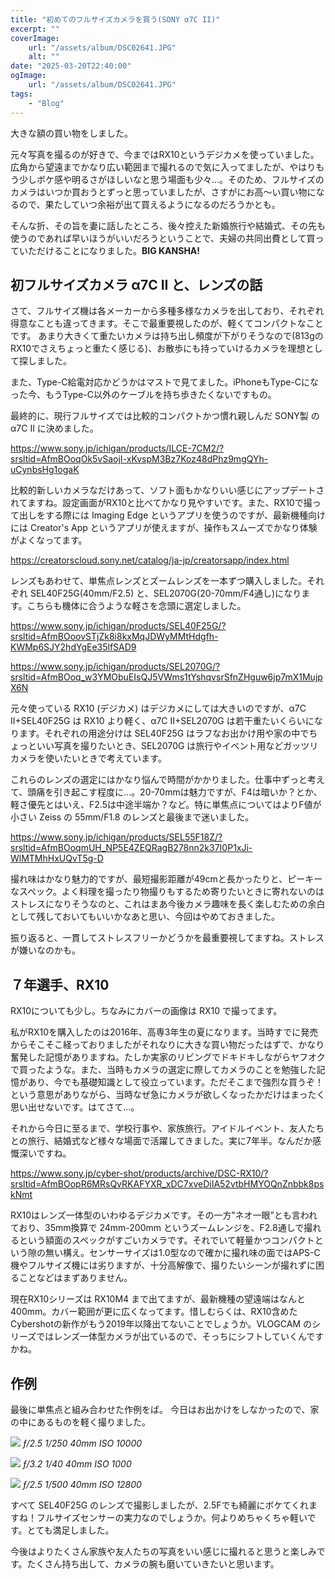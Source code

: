 ```yaml
---
title: "初めてのフルサイズカメラを買う(SONY α7C II)"
excerpt: ""
coverImage:
    url: "/assets/album/DSC02641.JPG"
    alt: ""
date: "2025-03-20T22:40:00"
ogImage:
    url: "/assets/album/DSC02641.JPG"
tags:
    - "Blog"
---
```


大きな額の買い物をしました。

元々写真を撮るのが好きで、今まではRX10というデジカメを使っていました。広角から望遠までかなり広い範囲まで撮れるので気に入ってましたが、やはりもう少しボケ感や明るさがほしいなと思う場面も少々…。そのため、フルサイズのカメラはいつか買おうとずっと思っていましたが、さすがにお高〜い買い物になるので、果たしていつ余裕が出て買えるようになるのだろうかとも。

そんな折、その旨を妻に話したところ、後々控えた新婚旅行や結婚式、その先も使うのであれば早いほうがいいだろうということで、夫婦の共同出費として買っていただけることになりました。**BIG KANSHA!**

## 初フルサイズカメラ α7C II と、レンズの話

さて、フルサイズ機は各メーカーから多種多様なカメラを出しており、それぞれ得意なことも違ってきます。そこで最重要視したのが、軽くてコンパクトなことです。
あまり大きくて重たいカメラは持ち出し頻度が下がりそうなので(813gのRX10でさえちょっと重たく感じる)、お散歩にも持っていけるカメラを理想として探しました。

また、Type-C給電対応かどうかはマストで見てました。iPhoneもType-Cになった今、もうType-C以外のケーブルを持ち歩きたくないですもの。

最終的に、現行フルサイズでは比較的コンパクトかつ慣れ親しんだ SONY製 の α7C II に決めました。

https://www.sony.jp/ichigan/products/ILCE-7CM2/?srsltid=AfmBOoqOk5vSaojI-xKvspM3Bz7Koz48dPhz9mgQYh-uCynbsHg1ogaK

比較的新しいカメラなだけあって、ソフト面もかなりいい感じにアップデートされてますね。設定画面がRX10と比べてかなり見やすいです。また、RX10で撮って出しをする際には Imaging Edge というアプリを使うのですが、最新機種向けには Creator's App というアプリが使えますが、操作もスムーズでかなり体験がよくなってます。

https://creatorscloud.sony.net/catalog/ja-jp/creatorsapp/index.html

レンズもあわせて、単焦点レンズとズームレンズを一本ずつ購入しました。それぞれ SEL40F25G(40mm/F2.5) と、SEL2070G(20-70mm/F4通し)になります。こちらも機体に合うような軽さを念頭に選定しました。

https://www.sony.jp/ichigan/products/SEL40F25G/?srsltid=AfmBOoovSTjZk8i8kxMqJDWyMMtHdgfh-KWMp6SJY2hdYgEe35lfSAD9

https://www.sony.jp/ichigan/products/SEL2070G/?srsltid=AfmBOoq_w3YMObuEIsQJ5VWms1tYshqvsrSfnZHguw6jp7mX1MujpX6N


元々使っている RX10 (デジカメ) はデジカメにしては大きいのですが、α7C II+SEL40F25G は RX10 より軽く、α7C II+SEL2070G は若干重たいくらいになります。それぞれの用途分けは SEL40F25G はラフなお出かけ用や家の中でちょっといい写真を撮りたいとき、SEL2070G は旅行やイベント用などガッツリカメラを使いたいときで考えています。

これらのレンズの選定にはかなり悩んで時間がかかりました。仕事中ずっと考えて、頭痛を引き起こす程度に…。20-70mmは魅力ですが、F4は暗いか？とか、軽さ優先とはいえ、F2.5は中途半端か？など。特に単焦点についてはよりF値が小さい Zeiss の 55mm/F1.8 のレンズと最後まで迷いました。

https://www.sony.jp/ichigan/products/SEL55F18Z/?srsltid=AfmBOoqmUH_NP5E4ZEQRagB278nn2k37I0P1xJi-WlMTMhHxUQvT5g-D

撮れ味はかなり魅力的ですが、最短撮影距離が49cmと長かったりと、ピーキーなスペック。よく料理を撮ったり物撮りもするため寄りたいときに寄れないのはストレスになりそうなのと、これはまあ今後カメラ趣味を長く楽しむための余白として残しておいてもいいかなあと思い、今回はやめておきました。

振り返ると、一貫してストレスフリーかどうかを最重要視してますね。ストレスが嫌いなのかも。

## ７年選手、RX10

RX10についても少し。ちなみにカバーの画像は RX10 で撮ってます。

私がRX10を購入したのは2016年、高専3年生の夏になります。当時すでに発売からそこそこ経っておりましたがそれなりに大きな買い物だったはずで、かなり奮発した記憶がありますね。たしか実家のリビングでドキドキしながらヤフオクで買ったような。また、当時もカメラの選定に際してカメラのことを勉強した記憶があり、今でも基礎知識として役立っています。ただそこまで強烈な買うぞ！という意思がありながら、当時なぜ急にカメラが欲しくなったかだけはまったく思い出せないです。はてさて…。

それから今日に至るまで、学校行事や、家族旅行。アイドルイベント、友人たちとの旅行、結婚式など様々な場面で活躍してきました。実に7年半。なんだか感慨深いですね。

https://www.sony.jp/cyber-shot/products/archive/DSC-RX10/?srsltid=AfmBOopR6MRsQvRKAFYXR_xDC7xveDiIA52vtbHMYOQnZnbbk8pskNmt

RX10はレンズ一体型のいわゆるデジカメです。その一方”ネオ一眼”とも言われており、35mm換算で 24mm-200mm というズームレンジを、F2.8通しで撮れるという額面のスペックがすごいカメラです。それでいて軽量かつコンパクトという隙の無い構え。センサーサイズは1.0型なので確かに撮れ味の面ではAPS-C機やフルサイズ機には劣りますが、十分高解像で、撮りたいシーンが撮れずに困ることなどはまずありません。

現在RX10シリーズは RX10M4 まで出てますが、最新機種の望遠端はなんと 400mm。カバー範囲が更に広くなってます。惜しむらくは、RX10含めたCybershotの新作がもう2019年以降出てないことでしょうか。VLOGCAM のシリーズではレンズ一体型カメラが出ているので、そっちにシフトしていくんですかね。

## 作例

最後に単焦点と組み合わせた作例をば。
今日はお出かけをしなかったので、家の中にあるものを軽く撮りました。

![](/assets/album/DSC00001.JPG)
*ƒ/2.5 1/250 40mm ISO 10000*

![](/assets/album/DSC00007.JPG)
*ƒ/3.2 1/40 40mm ISO 1000*

![](/assets/album/DSC00009.JPG)
*ƒ/2.5 1/500 40mm ISO 12800*

すべて SEL40F25G のレンズで撮影しましたが、2.5Fでも綺麗にボケてくれますね！フルサイズセンサーの実力なのでしょうか。何よりめちゃくちゃ軽いです。とても満足しました。

今後はよりたくさん家族や友人たちの写真をいい感じに撮れると思うと楽しみです。たくさん持ち出して、カメラの腕も磨いていきたいと思います。
